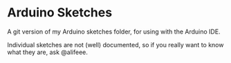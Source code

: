 # Arduino Sketches

A git version of my Arduino sketches folder, for using with the Arduino IDE.

Individual sketches are not (well) documented, so if you really want to know what they are, ask @alifeee.
